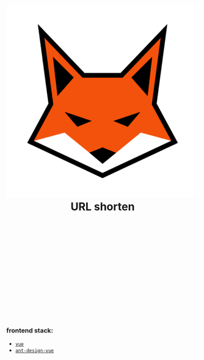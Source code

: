 <div align="center">
  <h1>
    <br/>
    <br/>
    <img src="../static/readme.png" />
    <br />
        URL shorten
    <br />
    <br />
    <br />
    <br />
  </h1>
  <br />
  <br />
  <br />
  <br />
  <br />
  <br />
  <br />
  <br />
  <br />
</div>

### frontend stack:

- [`vue`](https://github.com/vuejs/vue)
- [`ant-design-vue`](https://github.com/vueComponent/)
